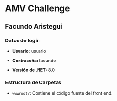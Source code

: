 # AMV Challenge

## Facundo Aristegui


### Datos de login

- **Usuario:** usuario
- **Contraseña:** facundo


- **Versión de .NET:** 8.0


### Estructura de Carpetas

- `wwwroot/`: Contiene el código fuente del front end.